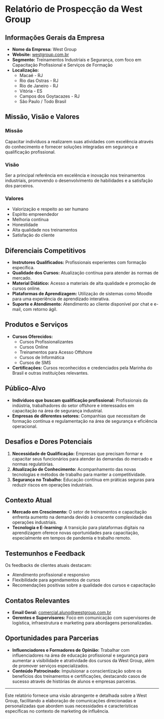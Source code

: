 # Relatório de Prospecção da West Group

## Informações Gerais da Empresa
- **Nome da Empresa:** West Group
- **Website:** [westgroup.com.br](http://www.westgroup.com.br)
- **Segmento:** Treinamentos Industriais e Segurança, com foco em Capacitação Profissional e Serviços de Formação
- **Localização:** 
  - Macaé - RJ
  - Rio das Ostras - RJ
  - Rio de Janeiro - RJ
  - Vitória - ES
  - Campos dos Goytacazes - RJ
  - São Paulo / Todo Brasil

## Missão, Visão e Valores
### Missão
Capacitar indivíduos a realizarem suas atividades com excelência através do conhecimento e fornecer soluções integradas em segurança e qualificação profissional.

### Visão
Ser a principal referência em excelência e inovação nos treinamentos industriais, promovendo o desenvolvimento de habilidades e a satisfação dos parceiros.

### Valores
- Valorização e respeito ao ser humano
- Espírito empreendedor
- Melhoria contínua
- Honestidade
- Alta qualidade nos treinamentos
- Satisfação do cliente

## Diferenciais Competitivos
- **Instrutores Qualificados:** Profissionais experientes com formação específica.
- **Qualidade dos Cursos:** Atualização contínua para atender às normas de mercado.
- **Material Didático:** Acesso a materiais de alta qualidade e promoção de cursos online.
- **Plataformas de Aprendizagem:** Utilização de sistemas como Moodle para uma experiência de aprendizado interativa.
- **Suporte e Atendimento:** Atendimento ao cliente disponível por chat e e-mail, com retorno ágil.

## Produtos e Serviços
- **Cursos Oferecidos:**
  - Cursos Profissionalizantes
  - Cursos Online
  - Treinamentos para Acesso Offshore
  - Cursos de Informática
  - Cursos de SMS
- **Certificações:** Cursos reconhecidos e credenciados pela Marinha do Brasil e outras instituições relevantes.

## Público-Alvo
- **Indivíduos que buscam qualificação profissional:** Profissionais da indústria, trabalhadores do setor offshore e interessados em capacitação na área de segurança industrial.
- **Empresas de diferentes setores:** Companhias que necessitam de formação contínua e regulamentação na área de segurança e eficiência operacional.

## Desafios e Dores Potenciais
1. **Necessidade de Qualificação:** Empresas que precisam formar e capacitar seus funcionários para atender às demandas do mercado e normas regulatórias.
2. **Atualização de Conhecimento:** Acompanhamento das novas tecnologias e métodos de trabalho para manter a competitividade.
3. **Segurança no Trabalho:** Educação contínua em práticas seguras para reduzir riscos em operações industriais.

## Contexto Atual
- **Mercado em Crescimento:** O setor de treinamentos e capacitação enfrenta aumento na demanda devido à crescente complexidade das operações industriais.
- **Tecnologia e E-learning:** A transição para plataformas digitais na aprendizagem oferece novas oportunidades para capacitação, especialmente em tempos de pandemia e trabalho remoto.

## Testemunhos e Feedback
Os feedbacks de clientes atuais destacam:
- Atendimento profissional e responsivo
- Flexibilidade para agendamentos de cursos
- Recomendações positivas sobre a qualidade dos cursos e capacitação

## Contatos Relevantes
- **Email Geral:** [comercial.aluno@westgroup.com.br](mailto:comercial.aluno@westgroup.com.br)
- **Gerentes e Supervisores:** Foco em comunicação com supervisores de logística, infraestrutura e marketing para abordagens personalizadas.

## Oportunidades para Parcerias
- **Influenciadores e Formadores de Opinião:** Trabalhar com influenciadores na área de educação profissional e segurança para aumentar a visibilidade e atratividade dos cursos da West Group, além de promover serviços especializados.
- **Conteúdo Patrocinado:** Impulsionar a conscientização sobre os benefícios dos treinamentos e certificações, destacando casos de sucesso através de histórias de alunos e empresas parceiras.

--- 
Este relatório fornece uma visão abrangente e detalhada sobre a West Group, facilitando a elaboração de comunicações direcionadas e personalizadas que abordem suas necessidades e características específicas no contexto de marketing de influência.